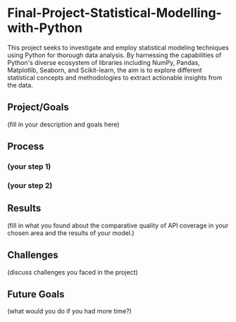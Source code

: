 # Final-Project-Statistical-Modelling-with-Python

This project seeks to investigate and employ statistical modeling techniques using Python for thorough data analysis. By harnessing the capabilities of Python's diverse ecosystem of libraries including NumPy, Pandas, Matplotlib, Seaborn, and Scikit-learn, the aim is to explore different statistical concepts and methodologies to extract actionable insights from the data.


## Project/Goals
(fill in your description and goals here)

## Process
### (your step 1)
### (your step 2)

## Results
(fill in what you found about the comparative quality of API coverage in your chosen area and the results of your model.)

## Challenges 
(discuss challenges you faced in the project)

## Future Goals
(what would you do if you had more time?)
